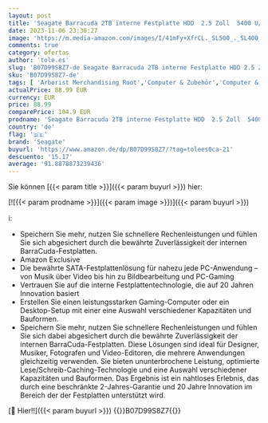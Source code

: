 ```yaml
---
layout: post
title: 'Seagate Barracuda 2TB interne Festplatte HDD  2.5 Zoll  5400 U/Min  128 MB Cache  SATA 6GB/s  silber  FFP  Modellnr.: ST2000LMZ15'
date: 2023-11-06 23:30:27
image: 'https://m.media-amazon.com/images/I/41mFy+XfrCL._SL500_._SL400_.jpg'
comments: true
category: ofertas
author: 'tole.es'
slug: 'B07D99S8Z7-de Seagate Barracuda 2TB interne Festplatte HDD 2.5 Zoll 5400...'
sku: 'B07D99S8Z7-de'
tags: [ 'Arborist Merchandising Root','Computer & Zubehör','Computer & Zubehör: Produkte mit Umwelt-Label','Datenspeicher','Interne Festplatten','Interner Speicher','Self Service','Special Features Stores','a4cbee59-f823-40fe-831a-7de64f655f6f_0','a4cbee59-f823-40fe-831a-7de64f655f6f_1301','seagate','🇩🇪', ]
actualPrice: 88.99 EUR
currency: EUR
price: 88.99
comparePrice: 104.9 EUR
prodname: 'Seagate Barracuda 2TB interne Festplatte HDD  2.5 Zoll  5400 U/Min  128 MB Cache  SATA 6GB/s  silber  FFP  Modellnr.: ST2000LMZ15'
country: 'de'
flag: '🇩🇪'
brand: 'Seagate'
buyurl: 'https://www.amazon.de/dp/B07D99S8Z7/?tag=tolees0ca-21'
descuento: '15.17'
average: '91.8878873239436'
---
```


Sie können [{{< param title >}}]({{< param buyurl >}}) hier:

[![{{< param prodname >}}]({{< param image >}})]({{< param buyurl >}})

ℹ️:

- Speichern Sie mehr, nutzen Sie schnellere Rechenleistungen und fühlen Sie sich abgesichert durch die bewährte Zuverlässigkeit der internen BarraCuda-Festplatten.
- Amazon Exclusive
- Die bewährte SATA-Festplattenlösung für nahezu jede PC-Anwendung – von Musik über Video bis hin zu Bildbearbeitung und PC-Gaming
- Vertrauen Sie auf die interne Festplattentechnologie, die auf 20 Jahren Innovation basiert
- Erstellen Sie einen leistungsstarken Gaming-Computer oder ein Desktop-Setup mit einer eine Auswahl verschiedener Kapazitäten und Bauformen.
- Speichern Sie mehr, nutzen Sie schnellere Rechenleistungen und fühlen Sie sich dabei abgesichert durch die bewährte Zuverlässigkeit der internen BarraCuda-Festplatten. Diese Lösungen sind ideal für Designer, Musiker, Fotografen und Video-Editoren, die mehrere Anwendungen gleichzeitig verwenden. Sie bieten ununterbrochene Leistung, optimierte Lese/Schreib-Caching-Technologie und eine Auswahl verschiedener Kapazitäten und Bauformen. Das Ergebnis ist ein nahtloses Erlebnis, das durch eine beschränkte 2-Jahres-Garantie und 20 Jahre Innovation im Bereich der der Festplatten unterstützt wird.

[🛒 Hier!!]({{< param buyurl >}})
{{<world>}}B07D99S8Z7{{</world>}}
